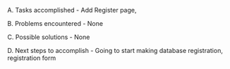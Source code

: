 A. Tasks accomplished - Add Register page,

B. Problems encountered - None

C. Possible solutions - None

D. Next steps to accomplish - Going to start making database registration, registration form
